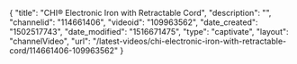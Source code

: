 {
    "title": "CHI&reg; Electronic Iron with Retractable Cord",
    "description": "",
    "channelid": "114661406",
    "videoid": "109963562",
    "date_created": "1502517743",
    "date_modified": "1516671475",
    "type": "captivate",
    "layout": "channelVideo",
    "url": "\/latest-videos\/chi-electronic-iron-with-retractable-cord\/114661406-109963562"
}